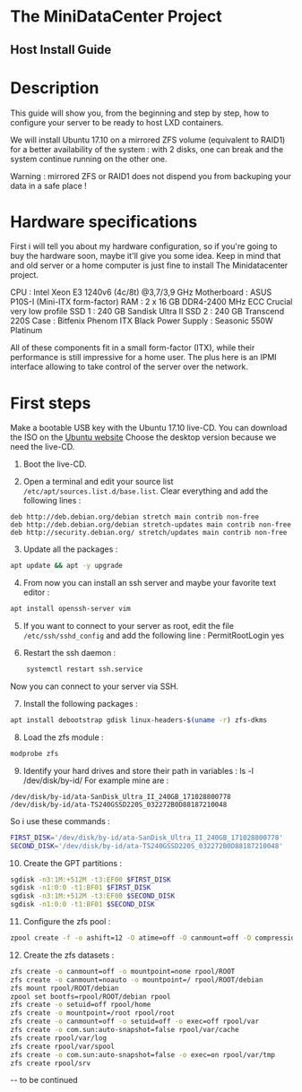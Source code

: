 # The MiniDataCenter Project
## Host Install Guide

Description
===========

This guide will show you, from the beginning and step by step, how to configure
your server to be ready to host LXD containers.

We will install Ubuntu 17.10 on a mirrored ZFS volume (equivalent to RAID1) for
a better availability of the system : with 2 disks, one can break and the system
continue running on the other one.

Warning : mirrored ZFS or RAID1 does not dispend you from backuping your data in
a safe place !

Hardware specifications
=======================

First i will tell you about my hardware configuration, so if you're going to buy
the hardware soon, maybe it'll give you some idea. Keep in mind that and old
server or a home computer is just fine to install The Minidatacenter project.

CPU : Intel Xeon E3 1240v6 (4c/8t) @3,7/3,9 GHz
Motherboard : ASUS P10S-I (Mini-ITX form-factor)
RAM : 2 x 16 GB DDR4-2400 MHz ECC Crucial very low profile
SSD 1 : 240 GB Sandisk Ultra II
SSD 2 : 240 GB Transcend 220S
Case : Bitfenix Phenom ITX Black
Power Supply : Seasonic 550W Platinum

All of these components fit in a small form-factor (ITX), while their
performance is still impressive for a home user.
The plus here is an IPMI interface allowing to take control of the server over
the network.

First steps
===========

Make a bootable USB key with the Ubuntu 17.10 live-CD.
You can download the ISO on the [Ubuntu website](https://www.ubuntu.com/download/alternative-downloads)
Choose the desktop version because we need the live-CD.

1. Boot the live-CD.

2. Open a terminal and edit your source list `/etc/apt/sources.list.d/base.list`.
Clear everything and add the following lines :
```
deb http://deb.debian.org/debian stretch main contrib non-free
deb http://deb.debian.org/debian stretch-updates main contrib non-free
deb http://security.debian.org/ stretch/updates main contrib non-free
```

3. Update all the packages :
```bash
apt update && apt -y upgrade
```

4. From now you can install an ssh server and maybe your favorite text editor :
```bash
apt install openssh-server vim
```

5. If you want to connect to your server as root, edit the file
`/etc/ssh/sshd_config` and add the following line :
    PermitRootLogin yes

6. Restart the ssh daemon :
```bash
    systemctl restart ssh.service
```
Now you can connect to your server via SSH.

7. Install the following packages :
```bash
apt install debootstrap gdisk linux-headers-$(uname -r) zfs-dkms
```

8. Load the zfs module :
```bash
modprobe zfs
```

9. Identify your hard drives and store their path in variables :
    ls -l /dev/disk/by-id/
For example mine are :
```
/dev/disk/by-id/ata-SanDisk_Ultra_II_240GB_171028800778
/dev/disk/by-id/ata-TS240GSSD220S_032272B0D88187210048
```
So i use these commands :
```bash
FIRST_DISK='/dev/disk/by-id/ata-SanDisk_Ultra_II_240GB_171028800778'
SECOND_DISK='/dev/disk/by-id/ata-TS240GSSD220S_032272B0D88187210048'
```

10. Create the GPT partitions :
```bash
sgdisk -n3:1M:+512M -t3:EF00 $FIRST_DISK 
sgdisk -n1:0:0 -t1:BF01 $FIRST_DISK
sgdisk -n3:1M:+512M -t3:EF00 $SECOND_DISK
sgdisk -n1:0:0 -t1:BF01 $SECOND_DISK
```

11. Configure the zfs pool :
```bash
zpool create -f -o ashift=12 -O atime=off -O canmount=off -O compression=lz4 -O normalization=formD -O mountpoint=/ -R /mnt rpool mirror ${FIRST_DISK}-part1 ${SECOND_DISK}-part1
```

12. Create the zfs datasets :
```bash
zfs create -o canmount=off -o mountpoint=none rpool/ROOT
zfs create -o canmount=noauto -o mountpoint=/ rpool/ROOT/debian
zfs mount rpool/ROOT/debian
zpool set bootfs=rpool/ROOT/debian rpool
zfs create -o setuid=off rpool/home
zfs create -o mountpoint=/root rpool/root
zfs create -o canmount=off -o setuid=off -o exec=off rpool/var
zfs create -o com.sun:auto-snapshot=false rpool/var/cache
zfs create rpool/var/log
zfs create rpool/var/spool
zfs create -o com.sun:auto-snapshot=false -o exec=on rpool/var/tmp
zfs create rpool/srv
```
-- to be continued
